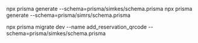 npx prisma generate --schema=prisma/simkes/schema.prisma
npx prisma generate --schema=prisma/simrs/schema.prisma

npx prisma migrate dev --name add_reservation_qrcode --schema=prisma/simkes/schema.prisma
